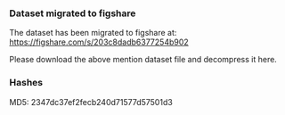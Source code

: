 
### Dataset migrated to figshare
The dataset has been migrated to figshare at: https://figshare.com/s/203c8dadb6377254b902

Please download the above mention dataset file and decompress it here.

### Hashes
MD5: 2347dc37ef2fecb240d71577d57501d3
